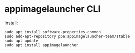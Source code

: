 # appimagelauncher CLI

Install:
```
sudo apt install software-properties-common
sudo add-apt-repository ppa:appimagelauncher-team/stable
sudo apt update
sudo apt install appimagelauncher
```
